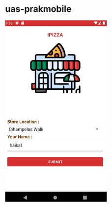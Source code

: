 # uas-prakmobile

###### ![gambar1](https://github.com/haizar32/uas-prakmobile/blob/main/image/ss1.png)

